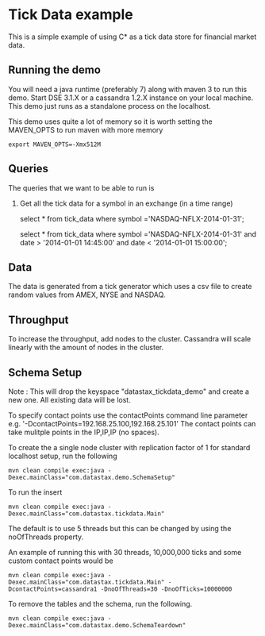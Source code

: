Tick Data example
========================================================

This is a simple example of using C* as a tick data store for financial market data.

## Running the demo 

You will need a java runtime (preferably 7) along with maven 3 to run this demo. Start DSE 3.1.X or a cassandra 1.2.X instance on your local machine. This demo just runs as a standalone process on the localhost.

This demo uses quite a lot of memory so it is worth setting the MAVEN_OPTS to run maven with more memory

    export MAVEN_OPTS=-Xmx512M

## Queries

The queries that we want to be able to run is 
	
1. Get all the tick data for a symbol in an exchange (in a time range)

     select * from tick_data where symbol ='NASDAQ-NFLX-2014-01-31';
     
     select * from tick_data where symbol ='NASDAQ-NFLX-2014-01-31' and date > '2014-01-01 14:45:00' and date < '2014-01-01 15:00:00';

## Data 

The data is generated from a tick generator which uses a csv file to create random values from AMEX, NYSE and NASDAQ.

## Throughput 

To increase the throughput, add nodes to the cluster. Cassandra will scale linearly with the amount of nodes in the cluster.

## Schema Setup
Note : This will drop the keyspace "datastax_tickdata_demo" and create a new one. All existing data will be lost. 

To specify contact points use the contactPoints command line parameter e.g. '-DcontactPoints=192.168.25.100,192.168.25.101'
The contact points can take mulitple points in the IP,IP,IP (no spaces).

To create the a single node cluster with replication factor of 1 for standard localhost setup, run the following

    mvn clean compile exec:java -Dexec.mainClass="com.datastax.demo.SchemaSetup"

To run the insert

    mvn clean compile exec:java -Dexec.mainClass="com.datastax.tickdata.Main"
    
The default is to use 5 threads but this can be changed by using the noOfThreads property. 

An example of running this with 30 threads, 10,000,000 ticks and some custom contact points would be 

	mvn clean compile exec:java -Dexec.mainClass="com.datastax.tickdata.Main" -DcontactPoints=cassandra1 -DnoOfThreads=30 -DnoOfTicks=10000000
	
To remove the tables and the schema, run the following.

    mvn clean compile exec:java -Dexec.mainClass="com.datastax.demo.SchemaTeardown"
	
